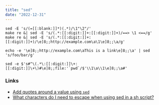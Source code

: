 ```yaml
---
title: "sed"
date: "2022-12-31"
---
```


```shell
sed -E 's/(=[[:blank:]]*)(.*)/\1"\2"/'
make re &| sed -E 's/(.*:[[:digit:]]+:[[:digit:]]+)/==> \1 <==/g'
make re &| sed -E 's/(.*:[[:digit:]]+:[[:digit:]]+)/\e]8;;http://example.com\a\1\e]8;;\a/g'

echo -e '\e]8;;http://example.com\aThis is a link\e]8;;\a' | sed 's/foo/bar/g'

sed -e $'s#^\(.*\:[[:digit:]]\+:[[:digit:]]\+\)#\e]8;;file:'`pwd`/$'\\1\a\\1\e]8;;\a#'
```

### Links
- [Add quotes around a value using `sed`](https://unix.stackexchange.com/questions/120211/)
- [What characters do I need to escape when using sed in a sh script?](https://unix.stackexchange.com/questions/32907/)